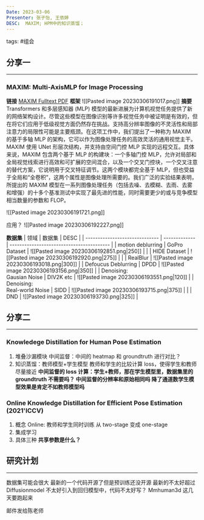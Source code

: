 ```yaml
---
Date: 2023-03-06
Presenter: 张子怡, 王依婷
DESC:  MAXIM; HPM中的知识蒸馏；
---
```

tags:  #组会 

## 分享一
***
### MAXIM: Multi-AxisMLP for Image Processing
**链接**
  [MAXIM Fulltext PDF](https://openaccess.thecvf.com/content/CVPR2022/papers/Tu_MAXIM_Multi-Axis_MLP_for_Image_Processing_CVPR_2022_paper.pdf)
**框架**
![[Pasted image 20230306191017.png]]
**摘要**  
  Transformers 和多层感知器 (MLP) 模型的最新进展为计算机视觉任务提供了新的网络架构设计。尽管这些模型在图像识别等许多视觉任务中被证明是有效的，但在将它们应用于低级视觉方面仍然存在挑战。支持高分辨率图像的不灵活性和局部注意力的局限性可能是主要瓶颈。在这项工作中，我们提出了一种称为 MAXIM 的基于多轴 MLP 的架构，它可以作为图像处理任务的高效灵活的通用视觉主干。 MAXIM 使用 UNet 形层次结构，并支持由空间门控 MLP 实现的远程交互。具体来说，MAXIM 包含两个基于 MLP 的构建块：一个多轴门控 MLP，允许对局部和全局视觉线索进行高效和可扩展的空间混合，以及一个交叉门控块，一个交叉注意的替代方案，它说明用于交叉特征调节。这两个模块都完全基于 MLP，但也受益于全局和“全卷积”，这两个属性是图像处理所需要的。我们广泛的实验结果表明，所提出的 MAXIM 模型在一系列图像处理任务（包括去噪、去模糊、去雨、去雾和增强）的十多个基准测试中实现了最先进的性能，同时需要更少的或与竞争模型相当数量的参数和 FLOP。

![[Pasted image 20230306191721.png]]

应用？
![[Pasted image 20230306192227.png]]


**数据集**
| 领域                           | 数据集        | DESC                                      |
| ------------------------------ | ------------- | ----------------------------------------- |
| motion deblurring              | GoPro Dataset | ![[Pasted image 20230306192851.png\|250]] |
|                                | HIDE Dataset  | ![[Pasted image 20230306192920.png\|275]] |
|                                | RealBlur      | ![[Pasted image 20230306193018.png\|300]] |
| Defoucus Deblurring            | DPDD          | ![[Pasted image 20230306193156.png\|350]] |
| Denoising:<br>Gausian Noise    | DIV2K etc     | ![[Pasted image 20230306193551.png\|120]] |
| Denoising:<br>Real-world Noise | SIDD          | ![[Pasted image 20230306193715.png\|375]] |
|                                | DND           | ![[Pasted image 20230306193730.png\|325]] |






## 分享二
***
### Knowledege Distillation for Human Pose Estimation
1. 堆叠沙漏模块
    中间监督：中间的 heatmap 和 groundtruth 进行对比？
2. 知识蒸馏：教师模型+学生模型
    教师和学生的比较计算 loss，使得学生和教师尽量接近
    **中间监督的 loss 计算：学生+教师，那在学生模型里，数据集里的 groundtruth 不需要吗？
    中间监督的分辨率和原始相同吗
    降了通道数学生模型效果是肯定不如教师模型吗**



### Online Knowledge Distillation for Efficient Pose Estimation (2021'ICCV)
1. 概念
    Online: 教师和学生同时训练
    从 two-stage 变成 one-stage
2. 集成学习
3. 具体三种
    **共享参数是什么？**


## 研究计划
***

数据集可能会很大
最新的一个代码开源了但是预训练还没开源
最新的不太好超过
Diffusionmodel 不太好引入到回归模型中，代码不太好写？
Mmhuman3d 这几天要跑起来

邮件发给陈老师
